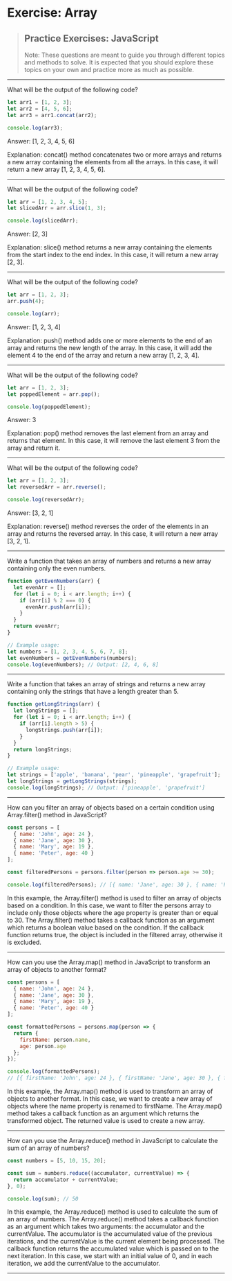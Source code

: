 # Exercise: Array

> ## Practice Exercises: JavaScript
> Note: These questions are meant to guide you through different topics and methods to solve. It is expected that you should explore these topics on your own and practice more as much as possible.

---

What will be the output of the following code?
```js
let arr1 = [1, 2, 3];
let arr2 = [4, 5, 6];
let arr3 = arr1.concat(arr2);

console.log(arr3);
```

Answer: [1, 2, 3, 4, 5, 6]

Explanation: concat() method concatenates two or more arrays and returns a new array containing the elements from all the arrays. In this case, it will return a new array [1, 2, 3, 4, 5, 6].

---

What will be the output of the following code?
```js
let arr = [1, 2, 3, 4, 5];
let slicedArr = arr.slice(1, 3);

console.log(slicedArr);
```

Answer: [2, 3]

Explanation: slice() method returns a new array containing the elements from the start index to the end index. In this case, it will return a new array [2, 3].

---

What will be the output of the following code?
```js
let arr = [1, 2, 3];
arr.push(4);

console.log(arr);
```

Answer: [1, 2, 3, 4]

Explanation: push() method adds one or more elements to the end of an array and returns the new length of the array. In this case, it will add the element 4 to the end of the array and return a new array [1, 2, 3, 4].

---

What will be the output of the following code?
```js
let arr = [1, 2, 3];
let poppedElement = arr.pop();

console.log(poppedElement);
```

Answer: 3

Explanation: pop() method removes the last element from an array and returns that element. In this case, it will remove the last element 3 from the array and return it.

---

What will be the output of the following code?
```js
let arr = [1, 2, 3];
let reversedArr = arr.reverse();

console.log(reversedArr);
```

Answer: [3, 2, 1]

Explanation: reverse() method reverses the order of the elements in an array and returns the reversed array. In this case, it will return a new array [3, 2, 1].

---

Write a function that takes an array of numbers and returns a new array containing only the even numbers.
```js
function getEvenNumbers(arr) {
  let evenArr = [];
  for (let i = 0; i < arr.length; i++) {
    if (arr[i] % 2 === 0) {
      evenArr.push(arr[i]);
    }
  }
  return evenArr;
}

// Example usage:
let numbers = [1, 2, 3, 4, 5, 6, 7, 8];
let evenNumbers = getEvenNumbers(numbers);
console.log(evenNumbers); // Output: [2, 4, 6, 8]
```

---

Write a function that takes an array of strings and returns a new array containing only the strings that have a length greater than 5.
```js
function getLongStrings(arr) {
  let longStrings = [];
  for (let i = 0; i < arr.length; i++) {
    if (arr[i].length > 5) {
      longStrings.push(arr[i]);
    }
  }
  return longStrings;
}

// Example usage:
let strings = ['apple', 'banana', 'pear', 'pineapple', 'grapefruit'];
let longStrings = getLongStrings(strings);
console.log(longStrings); // Output: ['pineapple', 'grapefruit']
```

---

How can you filter an array of objects based on a certain condition using Array.filter() method in JavaScript?
```js
const persons = [
  { name: 'John', age: 24 },
  { name: 'Jane', age: 30 },
  { name: 'Mary', age: 19 },
  { name: 'Peter', age: 40 }
];

const filteredPersons = persons.filter(person => person.age >= 30);

console.log(filteredPersons); // [{ name: 'Jane', age: 30 }, { name: 'Peter', age: 40 }]
```

In this example, the Array.filter() method is used to filter an array of objects based on a condition. In this case, we want to filter the persons array to include only those objects where the age property is greater than or equal to 30. The Array.filter() method takes a callback function as an argument which returns a boolean value based on the condition. If the callback function returns true, the object is included in the filtered array, otherwise it is excluded.

---

How can you use the Array.map() method in JavaScript to transform an array of objects to another format?
```js
const persons = [
  { name: 'John', age: 24 },
  { name: 'Jane', age: 30 },
  { name: 'Mary', age: 19 },
  { name: 'Peter', age: 40 }
];

const formattedPersons = persons.map(person => {
  return {
    firstName: person.name,
    age: person.age
  };
});

console.log(formattedPersons);
// [{ firstName: 'John', age: 24 }, { firstName: 'Jane', age: 30 }, { firstName: 'Mary', age: 19 }, { firstName: 'Peter', age: 40 }]
```

In this example, the Array.map() method is used to transform an array of objects to another format. In this case, we want to create a new array of objects where the name property is renamed to firstName. The Array.map() method takes a callback function as an argument which returns the transformed object. The returned value is used to create a new array.

---

How can you use the Array.reduce() method in JavaScript to calculate the sum of an array of numbers?
```js
const numbers = [5, 10, 15, 20];

const sum = numbers.reduce((accumulator, currentValue) => {
  return accumulator + currentValue;
}, 0);

console.log(sum); // 50
```

In this example, the Array.reduce() method is used to calculate the sum of an array of numbers. The Array.reduce() method takes a callback function as an argument which takes two arguments: the accumulator and the currentValue. The accumulator is the accumulated value of the previous iterations, and the currentValue is the current element being processed. The callback function returns the accumulated value which is passed on to the next iteration. In this case, we start with an initial value of 0, and in each iteration, we add the currentValue to the accumulator.

---
